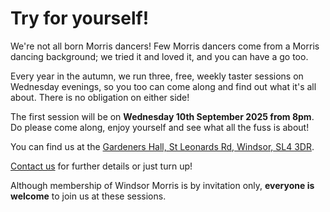 Try for yourself!
=================

We're not all born Morris dancers! Few Morris dancers come from a Morris dancing 
background; we tried it and loved it, and you can have a go too.

<photo float="left" src="/img/laughing_bells.jpg" alt="Morris bells turned into smiley faces" height=7lh credit="Lucy Goddard" />

Every year in the autumn, we run three, free, weekly taster sessions on Wednesday evenings, so you too can come along and find out what it's all about.  There is no obligation on either side!

The first session will be on **Wednesday 10th September 2025 from 8pm**.  Do please come along, enjoy yourself and see what all the fuss is about!

You can find us at the [Gardeners Hall, St Leonards Rd, Windsor, SL4 3DR](https://www.google.co.uk/maps/place/Gardeners+Hall/@51.470932,-0.620298,16z).

[Contact us](/contact-us/) for further details or just turn up!

Although membership of Windsor Morris is by invitation only, **everyone is welcome** to join us at these sessions.


